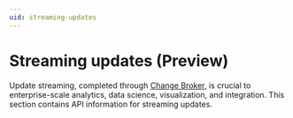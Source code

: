 ```yaml
---
uid: streaming-updates
---
```


# Streaming updates (Preview)

Update streaming, completed through [Change Broker](xref:ChangeBroker), is crucial to enterprise-scale analytics, data science, visualization, and integration. This section contains API information for streaming updates.